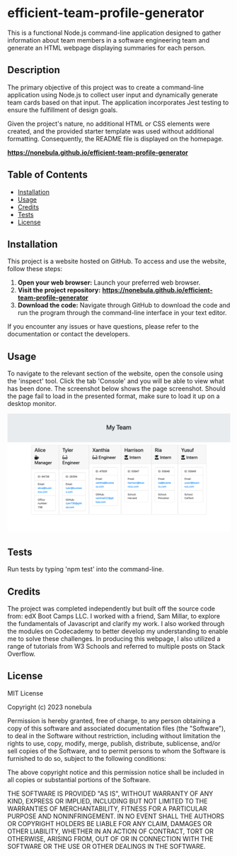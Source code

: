 # efficient-team-profile-generator
This is a functional Node.js command-line application designed to gather information about team members in a software engineering team and generate an HTML webpage displaying summaries for each person.

## Description 
The primary objective of this project was to create a command-line application using Node.js to collect user input and dynamically generate team cards based on that input. The application incorporates Jest testing to ensure the fulfillment of design goals.

Given the project's nature, no additional HTML or CSS elements were created, and the provided starter template was used without additional formatting. Consequently, the README file is displayed on the homepage.

**https://nonebula.github.io/efficient-team-profile-generator**

## Table of Contents

* [Installation](#installation)
* [Usage](#usage)
* [Credits](#credits)
* [Tests](#tests)
* [License](#license)


## Installation
This project is a website hosted on GitHub. To access and use the website, follow these steps:

1. **Open your web browser:** Launch your preferred web browser.
2. **Visit the project repository:** **https://nonebula.github.io/efficient-team-profile-generator**
3. **Download the code:** Navigate through GitHub to download the code and run the program through the command-line interface in your text editor.

If you encounter any issues or have questions, please refer to the documentation or contact the developers.

## Usage 

To navigate to the relevant section of the website, open the console using the 'inspect' tool. Click the tab 'Console' and you will be able to view what has been done. The screenshot below shows the page screenshot. Should the page fail to load in the presented format, make sure to load it up on a desktop monitor. 

![Website Screenshot](./assets/exampleHTMLdisplay.png)

## Tests 

Run tests by typing 'npm test' into the command-line.

## Credits

The project was completed independently but built off the source code from: edX Boot Camps LLC. I worked with a friend, Sam Millar, to explore the fundamentals of Javascript and clarify my work. I also worked through the modules on Codecademy to better develop my understanding to enable me to solve these challenges. In producing this webpage, I also utilized a range of tutorials from W3 Schools and referred to multiple posts on Stack Overflow.

## License

MIT License

Copyright (c) 2023 nonebula

Permission is hereby granted, free of charge, to any person obtaining a copy
of this software and associated documentation files (the "Software"), to deal
in the Software without restriction, including without limitation the rights
to use, copy, modify, merge, publish, distribute, sublicense, and/or sell
copies of the Software, and to permit persons to whom the Software is
furnished to do so, subject to the following conditions:

The above copyright notice and this permission notice shall be included in all
copies or substantial portions of the Software.

THE SOFTWARE IS PROVIDED "AS IS", WITHOUT WARRANTY OF ANY KIND, EXPRESS OR
IMPLIED, INCLUDING BUT NOT LIMITED TO THE WARRANTIES OF MERCHANTABILITY,
FITNESS FOR A PARTICULAR PURPOSE AND NONINFRINGEMENT. IN NO EVENT SHALL THE
AUTHORS OR COPYRIGHT HOLDERS BE LIABLE FOR ANY CLAIM, DAMAGES OR OTHER
LIABILITY, WHETHER IN AN ACTION OF CONTRACT, TORT OR OTHERWISE, ARISING FROM,
OUT OF OR IN CONNECTION WITH THE SOFTWARE OR THE USE OR OTHER DEALINGS IN THE
SOFTWARE.